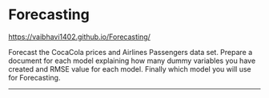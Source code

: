# Forecasting

https://vaibhavi1402.github.io/Forecasting/

Forecast the CocaCola prices and Airlines Passengers data set. Prepare a document for each model explaining 
how many dummy variables you have created and RMSE value for each model. Finally which model you will use for 
Forecasting.
****
